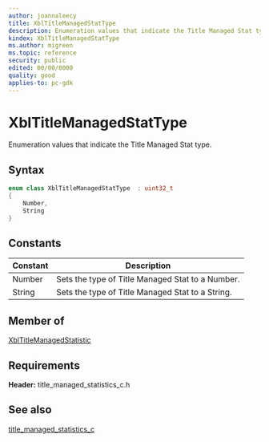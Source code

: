 ```yaml
---
author: joannaleecy
title: XblTitleManagedStatType
description: Enumeration values that indicate the Title Managed Stat type.
kindex: XblTitleManagedStatType
ms.author: migreen
ms.topic: reference
security: public
edited: 00/00/0000
quality: good
applies-to: pc-gdk
---
```


# XblTitleManagedStatType  

Enumeration values that indicate the Title Managed Stat type.    

## Syntax  
  
```cpp
enum class XblTitleManagedStatType  : uint32_t  
{  
    Number,  
    String  
}  
```  
  
## Constants  
  
| Constant | Description |
| --- | --- |
| Number | Sets the type of Title Managed Stat to a Number. |  
| String | Sets the type of Title Managed Stat to a String. |  
  
## Member of
  
[XblTitleManagedStatistic](../structs/xbltitlemanagedstatistic.md)
  
## Requirements  
  
**Header:** title_managed_statistics_c.h
  
## See also  
[title_managed_statistics_c](../title_managed_statistics_c_members.md)  
  
  